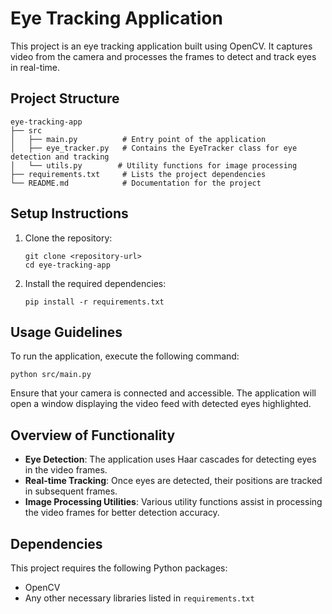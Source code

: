# Eye Tracking Application

This project is an eye tracking application built using OpenCV. It captures video from the camera and processes the frames to detect and track eyes in real-time.

## Project Structure

```
eye-tracking-app
├── src
│   ├── main.py          # Entry point of the application
│   ├── eye_tracker.py   # Contains the EyeTracker class for eye detection and tracking
│   └── utils.py        # Utility functions for image processing
├── requirements.txt     # Lists the project dependencies
└── README.md            # Documentation for the project
```

## Setup Instructions

1. Clone the repository:
   ```
   git clone <repository-url>
   cd eye-tracking-app
   ```

2. Install the required dependencies:
   ```
   pip install -r requirements.txt
   ```

## Usage Guidelines

To run the application, execute the following command:

```
python src/main.py
```

Ensure that your camera is connected and accessible. The application will open a window displaying the video feed with detected eyes highlighted.

## Overview of Functionality

- **Eye Detection**: The application uses Haar cascades for detecting eyes in the video frames.
- **Real-time Tracking**: Once eyes are detected, their positions are tracked in subsequent frames.
- **Image Processing Utilities**: Various utility functions assist in processing the video frames for better detection accuracy.

## Dependencies

This project requires the following Python packages:

- OpenCV
- Any other necessary libraries listed in `requirements.txt`